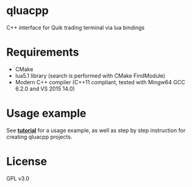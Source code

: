 # qluacpp
C++ interface for Quik trading terminal via lua bindings

# Requirements
- CMake
- lua5.1 library (search is performed with CMake FindModule)
- Modern C++ compiler (C++11 compliant, tested with Mingw64 GCC 6.2.0 and VS 2015 14.0)

# Usage example

See [**tutorial**](https://github.com/elelel/qluacpp-tutorial) for a usage example, as well as step by step instruction for creating qluacpp projects.

# License
GPL v3.0
